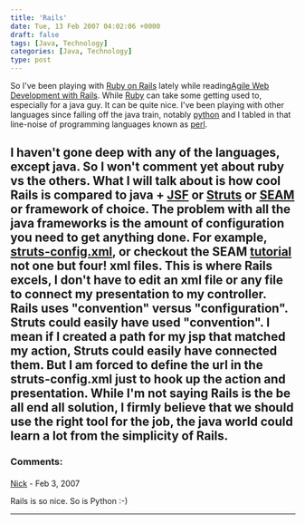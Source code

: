 ```yaml
---
title: 'Rails'
date: Tue, 13 Feb 2007 04:02:06 +0000
draft: false
tags: [Java, Technology]
categories: [Java, Technology]
type: post
---
```


So I've been playing with [Ruby on Rails](http://www.rubyonrails.org/) lately while reading[Agile Web Development with Rails](http://www.amazon.com/Agile-Development-Rails-Pragmatic-Programmers/dp/0977616630/sr=8-1/qid=1171338428/ref=pd_bbs_sr_1/002-2319958-5828017?ie=UTF8&s=books). While [Ruby](http://www.ruby-lang.org/en/) can take some getting used to, especially for a java guy. It can be quite nice. I've been playing with other languages since falling off the java train, notably [python](http://www.python.org/) and I tabled in that line-noise of programming languages known as [perl](http://www.perl.org).

I haven't gone deep with any of the languages, except java. So I won't comment yet about ruby vs the others. What I will talk about is how cool Rails is compared to java + [JSF](http://java.sun.com/javaee/javaserverfaces/) or [Struts](http://struts.apache.org) or [SEAM](http://www.jboss.com/products/seam) or framework of choice. The problem with all the java frameworks is the amount of configuration you need to get anything done. For example, [struts-config.xml](http://struts.apache.org/1.x/userGuide/configuration.html), or checkout the SEAM [tutorial](http://docs.jboss.com/seam/1.0.1.GA/reference/en/html/tutorial.html) not one but four! xml files. This is where Rails excels, I don't have to edit an xml file or any file to connect my presentation to my controller. Rails uses "convention" versus "configuration". Struts could easily have used "convention". I mean if I created a path for my jsp that matched my action, Struts could easily have connected them. But I am forced to define the url in the struts-config.xml just to hook up the action and presentation. While I'm not saying Rails is the be all end all solution, I firmly believe that we should use the right tool for the job, the java world could learn a lot from the simplicity of Rails.
---
### Comments:
#### 
[Nick]( "hansenn@gmail.com") - <time datetime="2007-02-14 12:51:29">Feb 3, 2007</time>

Rails is so nice. So is Python :-)
<hr />
